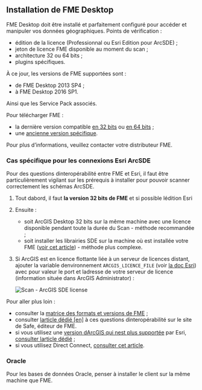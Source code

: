 ## Installation de FME Desktop

FME Desktop doit être installé et parfaitement configuré pour accéder et manipuler vos données géographiques. Points de vérification :

* édition de la licence (Professionnal ou Esri Edition pour ArcSDE)  ;
* jeton de licence FME disponible au moment du scan ;
* architecture 32 ou 64 bits ;
* plugins spécifiques.

À ce jour, les versions de FME supportées sont :

* de FME Desktop 2013 SP4 ;
* à FME Desktop 2016 SP1.

Ainsi que les Service Pack associés.

Pour télécharger FME :

* la dernière version compatible [en 32 bits](https://s3.amazonaws.com/downloads.safe.com/fme/2016/fme-desktop-b16717-win-x86.msi) ou [en 64 bits](https://s3.amazonaws.com/downloads.safe.com/fme/2016/fme-desktop-b16717-win-x64.msi) ;
* une [ancienne version spécifique](https://www.safe.com/support/support-resources/fme-downloads/archived/).

Pour plus d’informations, veuillez contacter votre distributeur FME.

### Cas spécifique pour les connexions Esri ArcSDE

Pour des questions dinteropérabilité entre FME et Esri, il faut être particulièrement vigilant sur les prérequis à installer pour pouvoir scanner correctement les schémas ArcSDE.

1. Tout dabord, il faut **la version 32 bits de FME** et si possible lédition Esri
2. Ensuite :
    * soit ArcGIS Desktop 32 bits sur la même machine avec une licence disponible pendant toute la durée du Scan - méthode recommandée ;
    * soit installer les librairies SDE sur la machine où est installée votre FME ([voir cet article](https://knowledge.safe.com/articles/358/arcsde-libraries-required-for-the-esri-arcsde-sde3.html)) - méthode plus complexe.
3. Si ArcGIS est en licence flottante liée à un serveur de licences distant, ajouter la variable denvironnement `ARCGIS_LICENCE_FILE` (voir [la doc Esri](http://resources.arcgis.com/fr/help/install-guides/license-manager/10.1/index.html#/Defining_port_host_to_one_or_more_license_servers/00790000000t000000/)) avec pour valeur le port et ladresse de votre serveur de licence (information située dans ArcGIS Administrator) :

    ![Scan - ArcGIS SDE license](/assets/install_SDE_env_var_arcgis_licensing.png "Variable denvironnement pour le serveur de licence dArcGIS")

Pour aller plus loin :

* consulter la [matrice des formats et versions de FME](https://www.safe.com/fme/formats-matrix/#search=arcsde) ;
* consulter [larticle dédié [en]](https://knowledge.safe.com/articles/1517/notes-on-fme-and-esri-versions-and-compatibility.html) à ces questions dinteropérabilité sur le site de Safe, éditeur de FME.
* si vous utilisez une [version dArcGIS qui nest plus supportée](http://support.esri.com/other-resources/product-life-cycle) par Esri, [consulter larticle dédié](https://knowledge.safe.com/articles/22886/fme-compatibility-for-retired-esri-software.html) ;
* si vous utilisez Direct Connect, [consulter cet article](https://knowledge.safe.com/articles/227/how-do-i-connect-to-my-arcsde-geodatabase-using-di.html).

### Oracle

Pour les bases de données Oracle, penser à installer le client sur la même machine que FME.
